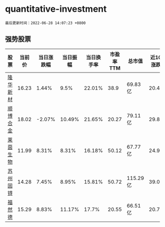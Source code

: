 # quantitative-investment

`最后更新时间：2022-06-28 14:07:23 +0800`

## 强势股票

|股票|当前价|当日涨跌幅|当日振幅|当日换手率|市盈率TTM|总市值|近10日涨跌幅|
|----|----|----|----|----|----|----|----|
|[隆华新材](https://xueqiu.com/S/SZ301149)|16.23|1.44%|9.5%|22.01%|38.9|69.83亿|20.49%|
|[顺博合金](https://xueqiu.com/S/SZ002996)|18.02|-2.07%|10.49%|21.65%|20.27|79.11亿|29.83%|
|[莱茵生物](https://xueqiu.com/S/SZ002166)|11.99|8.31%|8.31%|16.18%|50.12|67.77亿|24.9%|
|[苏州固锝](https://xueqiu.com/S/SZ002079)|14.28|7.45%|8.95%|15.81%|50.72|115.29亿|39.05%|
|[福然德](https://xueqiu.com/S/SH605050)|15.29|8.83%|11.17%|17.7%|20.55|66.51亿|20.77%|
